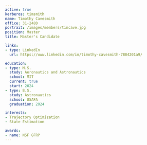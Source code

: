 ```yaml
---
active: true
kerberos: timsmith
name: Timothy Cavesmith
office: 31-248D
portrait: /images/members/timcave.jpg
position: Master
title: Master's Candidate

links:
- type: LinkedIn
  url: https://www.linkedin.com/in/timothy-cavesmith-7884201a9/

education:
- type: M.S.
  study: Aeronautics and Astronautics
  school: MIT
  current: true
  start: 2024
- type: B.S.
  study: Astronautics
  school: USAFA
  graduation: 2024 

interests:
- Trajectory Optimization
- State Estimation

awards:
- name: NSF GFRP
---
```

